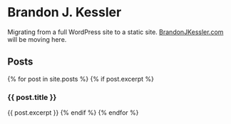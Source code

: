 # Brandon J. Kessler

Migrating from a full WordPress site to a static site. [BrandonJKessler.com](https://www.brandonjkessler.com/) will be moving here.


## Posts


{% for post in site.posts %}
    {% if post.excerpt %}
        <h3>{{ post.title }}</h3>
        {{ post.excerpt }}
    {% endif %}
{% endfor %}
